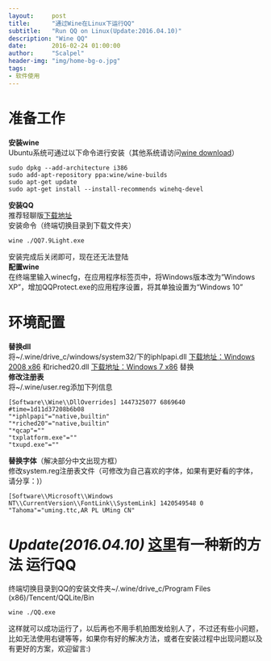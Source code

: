 ```yaml
---
layout:     post
title:      "通过Wine在Linux下运行QQ"
subtitle:   "Run QQ on Linux(Update:2016.04.10)"
description: "Wine QQ"
date:       2016-02-24 01:00:00
author:     "Scalpel"
header-img: "img/home-bg-o.jpg"
tags:
- 软件使用
---
```

准备工作
===
**安装wine**  
Ubuntu系统可通过以下命令进行安装（其他系统请访问[wine download](https://www.winehq.org/download)）  

```
sudo dpkg --add-architecture i386
sudo add-apt-repository ppa:wine/wine-builds
sudo apt-get update
sudo apt-get install --install-recommends winehq-devel
```
**安装QQ**  
推荐轻聊版[下载地址](http://im.qq.com/lightqq)  
安装命令（终端切换目录到下载文件夹）  

```
wine ./QQ7.9Light.exe
```
安装完成后关闭即可，现在还无法登陆  
**配置wine**  
在终端里输入winecfg，在应用程序标签页中，将Windows版本改为“Windows XP”，增加QQProtect.exe的应用程序设置，将其单独设置为“Windows 10”  

环境配置
===
**替换dll**  
将~/.wine/drive_c/windows/system32/下的iphlpapi.dll [下载地址：Windows 2008 x86](http://www.startos.com/plus/dll.php?os=Windows_2008+32%E4%BD%8D&dll=iphlpapi.dll&ac=down) 和riched20.dll [下载地址：Windows 7 x86](http://www.startos.com/plus/dll.php?os=Windows_7+32%E4%BD%8D&dll=riched20.dll&ac=down) 替换  
**修改注册表**  
将~/.wine/user.reg添加下列信息  

```
[Software\\Wine\\DllOverrides] 1447325077 6869640
#time=1d11d37208b6b08
"*iphlpapi"="native,builtin"
"*riched20"="native,builtin"
"*qcap"=""
"txplatform.exe"=""
"txupd.exe"=""
```
**替换字体**（解决部分中文出现方框）  
修改system.reg注册表文件（可修改为自己喜欢的字体，如果有更好看的字体，请分享：)）  

```
[Software\\Microsoft\\Windows NT\\CurrentVersion\\FontLink\\SystemLink] 1420549548 0
"Tahoma"="uming.ttc,AR PL UMing CN"
```
*Update(2016.04.10)* 
[这里](http://www.burningall.com/2016/01/04/%E8%A7%A3%E5%86%B3wine%E4%B8%8B%E4%B8%AD%E6%96%87%E4%B9%B1%E7%A0%81%E9%97%AE%E9%A2%98/)有一种新的方法
运行QQ
==
终端切换目录到QQ的安装文件夹~/.wine/drive_c/Program Files (x86)/Tencent/QQLite/Bin  

```
wine ./QQ.exe
```
这样就可以成功运行了，以后再也不用手机拍图发给别人了，不过还有些小问题，比如无法使用右键等等，如果你有好的解决方法，或者在安装过程中出现问题以及有更好的方案，欢迎留言:)
